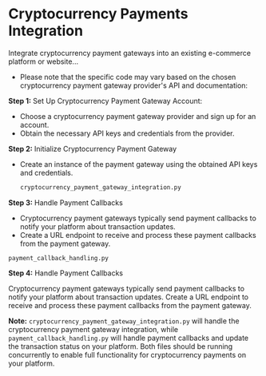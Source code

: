 # Cryptocurrency Payments Integration

Integrate cryptocurrency payment gateways into an existing e-commerce platform or website...

- Please note that the specific code may vary based on the chosen cryptocurrency payment gateway provider's API and documentation:

__Step 1:__ Set Up Cryptocurrency Payment Gateway Account:

 - Choose a cryptocurrency payment gateway provider and sign up for an account.
 - Obtain the necessary API keys and credentials from the provider.
   
__Step 2:__  Initialize Cryptocurrency Payment Gateway

 - Create an instance of the payment gateway using the obtained API keys and credentials.
   
   ```bash
   cryptocurrency_payment_gateway_integration.py
   ``` 

__Step 3:__ Handle Payment Callbacks

 - Cryptocurrency payment gateways typically send payment callbacks to notify your platform about transaction updates.
 - Create a URL endpoint to receive and process these payment callbacks from the payment gateway.

```payment_callback_handling.py```

__Step 4:__ Handle Payment Callbacks

Cryptocurrency payment gateways typically send payment callbacks to notify your platform about transaction updates.
Create a URL endpoint to receive and process these payment callbacks from the payment gateway.

__Note:__ 
```cryptocurrency_payment_gateway_integration.py```  will handle the cryptocurrency payment gateway integration, while ```payment_callback_handling.py``` will handle payment callbacks and update the transaction status on your platform. Both files should be running concurrently to enable full functionality for cryptocurrency payments on your platform.
